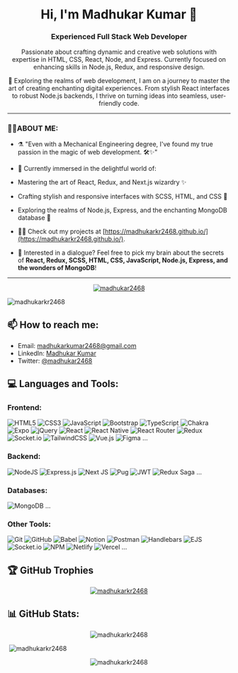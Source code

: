 <h1 align="center">Hi, I'm Madhukar Kumar 👋</h1>
<h3 align="center">Experienced Full Stack Web Developer</h3>
<p align="center">Passionate about crafting dynamic and creative web solutions with expertise in HTML, CSS, React, Node, and Express. Currently focused on enhancing skills in Node.js, Redux, and responsive design.</p>

<p align="center"> 🚀 Exploring the realms of web development, I am on a journey to master the art of creating enchanting digital experiences. From stylish React interfaces to robust Node.js backends, I thrive on turning ideas into seamless, user-friendly code.</p>
<hr>

 ### 👨‍💻ABOUT ME:

- ⚗️ "Even with a Mechanical Engineering degree, I've found my true passion in the magic of web development. 🛠️✨"

-  🌱 Currently immersed in the delightful world of:
  - Mastering the art of React, Redux, and Next.js wizardry ✨
  - Crafting stylish and responsive interfaces with SCSS, HTML, and CSS 💅
  - Exploring the realms of Node.js, Express, and the enchanting MongoDB database 🚀

  -  👨‍💻 Check out my projects at [https://madhukarkr2468.github.io/](https://madhukarkr2468.github.io/).
   
 -  💬 Interested in a dialogue? Feel free to pick my brain about the secrets of **React, Redux, SCSS, HTML, CSS, JavaScript, Node.js, Express, and the wonders of MongoDB**!

   <hr>

<p align="center"> <a href="https://twitter.com/madhukar2468" target="_blank"><img src="https://img.shields.io/twitter/follow/madhukar2468?logo=twitter&style=for-the-badge" alt="madhukar2468" /></a> </p>



<p align="left"> <img src="https://komarev.com/ghpvc/?username=madhukarkr2468&label=Profile%20views&color=0e75b6&style=flat" alt="madhukarkr2468" /> </p>



## 📫 How to reach me:
  - Email: madhukarkumar2468@gmail.com
  - LinkedIn: [Madhukar Kumar](https://www.linkedin.com/in/madhukarkr2468/)
  - Twitter: [@madhukar2468](https://twitter.com/madhukar2468)


## 💻 Languages and Tools:

<!-- Add badges with icons for each technology -->
### Frontend:
![HTML5](https://img.shields.io/badge/HTML5-%23E34F26.svg?style=for-the-badge&logo=html5&logoColor=white)
![CSS3](https://img.shields.io/badge/CSS3-%231572B6.svg?style=for-the-badge&logo=css3&logoColor=white)
![JavaScript](https://img.shields.io/badge/JavaScript-%23323330.svg?style=for-the-badge&logo=javascript&logoColor=%23F7DF1E)
![Bootstrap](https://img.shields.io/badge/bootstrap-%23563D7C.svg?style=for-the-badge&logo=bootstrap&logoColor=white)
![TypeScript](https://img.shields.io/badge/typescript-%23007ACC.svg?style=for-the-badge&logo=typescript&logoColor=white)
![Chakra](https://img.shields.io/badge/chakra-%234ED1C5.svg?style=for-the-badge&logo=chakraui&logoColor=white)
![Expo](https://img.shields.io/badge/expo-1C1E24?style=for-the-badge&logo=expo&logoColor=#D04A37)
![jQuery](https://img.shields.io/badge/jquery-%230769AD.svg?style=for-the-badge&logo=jquery&logoColor=white)
![React](https://img.shields.io/badge/react-%2320232a.svg?style=for-the-badge&logo=react&logoColor=%2361DAFB)
![React Native](https://img.shields.io/badge/react_native-%2320232a.svg?style=for-the-badge&logo=react&logoColor=%2361DAFB)
![React Router](https://img.shields.io/badge/React_Router-CA4245?style=for-the-badge&logo=react-router&logoColor=white)
![Redux](https://img.shields.io/badge/redux-%23593d88.svg?style=for-the-badge&logo=redux&logoColor=white)
![Socket.io](https://img.shields.io/badge/Socket.io-black?style=for-the-badge&logo=socket.io&badgeColor=010101)
![TailwindCSS](https://img.shields.io/badge/tailwindcss-%2338B2AC.svg?style=for-the-badge&logo=tailwind-css&logoColor=white)
![Vue.js](https://img.shields.io/badge/vuejs-%2335495e.svg?style=for-the-badge&logo=vuedotjs&logoColor=%234FC08D)
![Figma](https://img.shields.io/badge/figma-%23F24E1E.svg?style=for-the-badge&logo=figma&logoColor=white)
...

### Backend:
![NodeJS](https://img.shields.io/badge/Node.js-6DA55F?style=for-the-badge&logo=node.js&logoColor=white)
![Express.js](https://img.shields.io/badge/Express.js-%23404d59.svg?style=for-the-badge&logo=express&logoColor=%2361DAFB)
![Next JS](https://img.shields.io/badge/Next-black?style=for-the-badge&logo=next.js&logoColor=white)
![Pug](https://img.shields.io/badge/Pug-FFF?style=for-the-badge&logo=pug&logoColor=A86454)
![JWT](https://img.shields.io/badge/JWT-black?style=for-the-badge&logo=JSON%20web%20tokens)
![Redux Saga](https://img.shields.io/badge/Redux--saga-86D46B?style=for-the-badge&logo=ejs&logoColor=black)
...

### Databases:
![MongoDB](https://img.shields.io/badge/MongoDB-%234ea94b.svg?style=for-the-badge&logo=mongodb&logoColor=white)
...

### Other Tools:
![Git](https://img.shields.io/badge/Git-fc6d26?style=for-the-badge&logo=git&logoColor=white)
![GitHub](https://img.shields.io/badge/GitHub-%23121011.svg?style=for-the-badge&logo=github&logoColor=white)
![Babel](https://img.shields.io/badge/Babel-F9DC3e?style=for-the-badge&logo=babel&logoColor=black)
![Notion](https://img.shields.io/badge/Notion-%23000000.svg?style=for-the-badge&logo=notion&logoColor=white)
![Postman](https://img.shields.io/badge/Postman-FF6C37?style=for-the-badge&logo=postman&logoColor=white)
![Handlebars](https://img.shields.io/badge/Handlebars-F0772B?style=for-the-badge&logo=handlebars&logoColor=black)
![EJS](https://img.shields.io/badge/ejs-BF225A?style=for-the-badge&logo=ejs&logoColor=black)
![Socket.io](https://img.shields.io/badge/Socket.io-black?style=for-the-badge&logo=socket.io&badgeColor=010101)
![NPM](https://img.shields.io/badge/NPM-%23000000.svg?style=for-the-badge&logo=npm&logoColor=white)
![Netlify](https://img.shields.io/badge/netlify-%23000000.svg?style=for-the-badge&logo=netlify&logoColor=#00C7B7)
![Vercel](https://img.shields.io/badge/vercel-%23000000.svg?style=for-the-badge&logo=vercel&logoColor=white)
...


## 🏆 GitHub Trophies

<p align="center"> <a href="https://github.com/ryo-ma/github-profile-trophy"><img src="https://github-profile-trophy.vercel.app/?username=madhukarkr2468&column=-1&theme=juicyfresh" alt="madhukarkr2468" /></a> </p>

## 📊 GitHub Stats:

<p align="center"><img src="https://github-readme-stats.vercel.app/api/top-langs?username=madhukarkr2468&show_icons=true&locale=en&layout=compact" alt="madhukarkr2468" /></p>

<p align="left">&nbsp;<img  src="https://github-readme-stats.vercel.app/api?username=madhukarkr2468&show_icons=true&locale=en" alt="madhukarkr2468" /></p>

<p align="center"><img  src="https://github-readme-streak-stats.herokuapp.com/?user=madhukarkr2468&" alt="madhukarkr2468" /></p>


